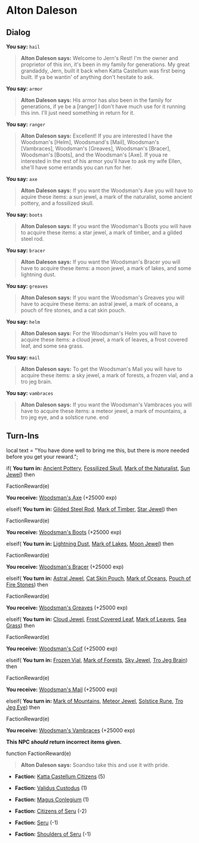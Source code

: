 # Alton Daleson
## Dialog

**You say:** `hail`



>**Alton Daleson says:** Welcome to Jern's Rest!  I'm the owner and proprietor of this inn, it's been in my family for generations.  My great grandaddy, Jern, built it back when Katta Castellum was first being built.  If ya be wantin' of anything don't hesitate to ask.

**You say:** `armor`



>**Alton Daleson says:** His armor has also been in the family for generations, if ye be a [ranger] I don't have much use for it running this inn. I'll just need something in return for it.
  
**You say:** `ranger`



>**Alton Daleson says:** Excellent! If you are interested I have the Woodsman's [Helm], Woodsmand's [Mail], Woodsman's [Vambraces], Woodsman's [Greaves], Woodsman's [Bracer], Woodsman's [Boots], and the Woodsman's [Axe]. If youa re interested in the rest of his armor you'll have to ask my wife Ellen, she'll have some errands you can run for her.
  
**You say:** `axe`



>**Alton Daleson says:** If you want the Woodsman's Axe you will have to aquire these items: a sun jewel, a mark of the naturalist, some ancient pottery, and a fossilized skull.
  
**You say:** `boots`



>**Alton Daleson says:** If you want the Woodsman's Boots you will have to acquire these items: a star jewel, a mark of timber, and a gilded steel rod.
  
**You say:** `bracer`



>**Alton Daleson says:** If you want the Woodsman's Bracer you will have to acquire these items: a moon jewel, a mark of lakes, and some lightning dust.
  
**You say:** `greaves`



>**Alton Daleson says:** If you want the Woodsman's Greaves you will have to acquire these items: an astral jewel, a mark of oceans, a pouch of fire stones, and a cat skin pouch.
  
**You say:** `helm`



>**Alton Daleson says:** For the Woodsman's Helm you will have to acquire these items: a cloud jewel, a mark of leaves, a frost covered leaf, and some sea grass.
  
**You say:** `mail`



>**Alton Daleson says:** To get the Woodsman's Mail you will have to acquire these items: a sky jewel, a mark of forests, a frozen vial, and a tro jeg brain.
  
**You say:** `vambraces`



>**Alton Daleson says:** If you want the Woodsman's Vambraces you will have to acquire these items: a meteor jewel, a mark of mountains, a tro jeg eye, and a solstice rune.
end

## Turn-Ins



local text = "You have done well to bring me this, but there is more needed before you get your reward.";



if( **You turn in:** [Ancient Pottery](/item/5852), [Fossilized Skull](/item/5853), [Mark of the Naturalist](/item/5851), [Sun Jewel](/item/4488)) then 


FactionReward(e)


 **You receive:**  [Woodsman's Axe](/item/3958) (+25000 exp)

elseif( **You turn in:** [Gilded Steel Rod](/item/5695), [Mark of Timber](/item/5694), [Star Jewel](/item/4490)) then 


FactionReward(e)


 **You receive:**  [Woodsman's Boots](/item/3952) (+25000 exp)

elseif( **You turn in:** [Lightning Dust](/item/5693), [Mark of Lakes](/item/5692), [Moon Jewel](/item/4489)) then 


FactionReward(e)


 **You receive:**  [Woodsman's Bracer](/item/3951) (+25000 exp)

elseif( **You turn in:** [Astral Jewel](/item/4494), [Cat Skin Pouch](/item/5689), [Mark of Oceans](/item/5687), [Pouch of Fire Stones](/item/5688)) then 


FactionReward(e)


 **You receive:**  [Woodsman's Greaves](/item/3949) (+25000 exp)

elseif( **You turn in:** [Cloud Jewel](/item/4491), [Frost Covered Leaf](/item/5679), [Mark of Leaves](/item/5678), [Sea Grass](/item/5680)) then 


FactionReward(e)


 **You receive:**  [Woodsman's Coif](/item/3946) (+25000 exp)

elseif( **You turn in:** [Frozen Vial](/item/5682), [Mark of Forests](/item/5681), [Sky Jewel](/item/4492), [Tro Jeg Brain](/item/5683)) then 


FactionReward(e)


 **You receive:**  [Woodsman's Mail](/item/3947) (+25000 exp)

elseif( **You turn in:** [Mark of Mountains](/item/5684), [Meteor Jewel](/item/4493), [Solstice Rune](/item/5686), [Tro Jeg Eye](/item/5685)) then 


FactionReward(e)


 **You receive:**  [Woodsman's Vambraces](/item/3948) (+25000 exp)

**This NPC *should* return incorrect items given.**

function FactionReward(e)

>**Alton Daleson says:** Soandso take this and use it with pride.

* __Faction:__ [Katta Castellum Citizens](/faction/1502) (5)

* __Faction:__ [Validus Custodus](/faction/1503) (1)

* __Faction:__ [Magus Conlegium](/faction/1504) (1)

* __Faction:__ [Citizens of Seru](/faction/1499) (-2)

* __Faction:__ [Seru](/faction/1483) (-1)

* __Faction:__ [Shoulders of Seru](/faction/1487) (-1)
